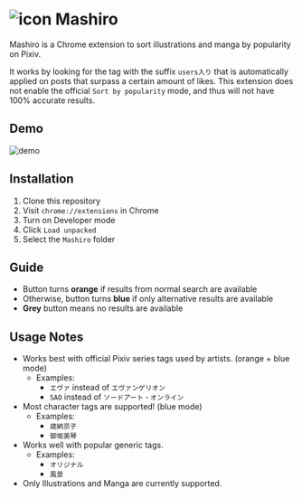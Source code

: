 # ![icon](https://github.com/kokseen1/Mashiro/blob/main/images/mashiro.png?raw=true) Mashiro

Mashiro is a Chrome extension to sort illustrations and manga by popularity on Pixiv. 

It works by looking for the tag with the suffix `users入り` that is automatically applied on posts that surpass a certain amount of likes. This extension does not enable the official `Sort by popularity` mode, and thus will not have 100% accurate results.

## Demo

![demo](https://github.com/kokseen1/Mashiro/blob/main/images/demo.gif?raw=true)

## Installation
1. Clone this repository
2. Visit `chrome://extensions` in Chrome
3. Turn on Developer mode
4. Click `Load unpacked`
5. Select the `Mashiro` folder

## Guide
- Button turns **orange** if results from normal search are available
- Otherwise, button turns **blue** if only alternative results are available
- **Grey** button means no results are available

## Usage Notes
 - Works best with official Pixiv series tags used by artists. (orange + blue mode)
	 - Examples:
	 	- `エヴァ` instead of `エヴァンゲリオン`
	 	- `SAO` instead of `ソードアート・オンライン`
 - Most character tags are supported! (blue mode)
	 - Examples:
 		- `歳納京子`
 		- `御坂美琴`
 - Works well with popular generic tags.
	 - Examples:
		 - `オリジナル`
		 - `風景`
 - Only Illustrations and Manga are currently supported.
